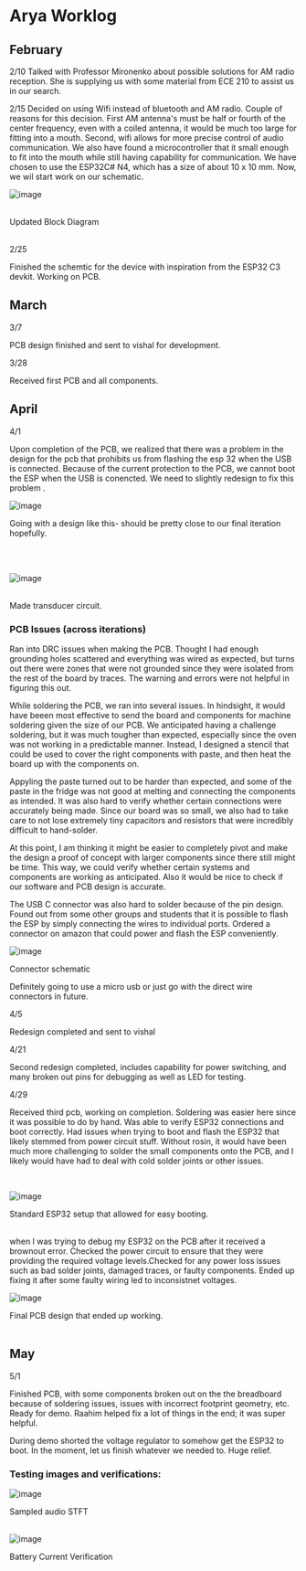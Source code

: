# Arya Worklog


## February 

2/10
Talked with Professor Mironenko about possible solutions for AM radio reception. She is supplying us with some material from ECE 210 to assist us in our search. 

2/15
Decided on using Wifi instead of bluetooth and AM radio. Couple of reasons for this decision. First AM antenna's must be half or fourth of the center frequency, even with a coiled antenna, it would be much too large for fitting into a mouth. Second, wifi allows for more precise control of audio communication. We also have found a microcontroller that it small enough to fit into the mouth while still having capability for communication. We have chosen to use the ESP32C# N4, which has a size of about 10 x 10 mm. Now, we wil start work on our schematic. 

![image](https://user-images.githubusercontent.com/80484261/236363802-96d56ef6-3177-4cab-acfa-b0ad756d3159.png)  
<br>

Updated Block Diagram  
<br>


2/25

Finished the schemtic for the device with inspiration from the ESP32 C3 devkit. Working on PCB. 

## March 

3/7

PCB design finished and sent to vishal for development. 

3/28 

Received first PCB and all components. 


## April 


4/1 

Upon completion of the PCB, we realized that there was a problem in the design for the pcb that prohibits us from flashing the esp 32 when the USB is connected. Because of the current protection to the PCB, we cannot boot the ESP when the USB is conencted. We need to slightly redesign to fix this problem .

![image](https://user-images.githubusercontent.com/80484261/236362622-5926ef11-b2cc-488a-a95a-f1c616b738b7.png)
  <br>

  Going with a design like this- should be pretty close to our final iteration hopefully.  
  <br>

<br>

![image](https://user-images.githubusercontent.com/80484261/236364208-6c5de33c-1e65-4b47-a13c-2fac6b5b1202.png)  
<br>

Made transducer circuit.   


### PCB Issues (across iterations)

Ran into DRC issues when making the PCB. Thought I had enough grounding holes scattered and everything was wired as expected, but turns out there were zones that were not grounded since they were isolated from the rest of the board by traces. The warning and errors were not helpful in figuring this out.

While soldering the PCB, we ran into several issues. In hindsight, it would have beeen most effective to send the board and components for machine soldering given the size of our PCB. We anticipated having a challenge soldering, but it was much tougher than expected, especially since the oven was not working in a predictable manner. Instead, I designed a stencil that could be used to cover the right components with paste, and then heat the board up with the components on. 

Appyling the paste turned out to be harder than expected, and some of the paste in the fridge was not good at melting and connecting the components as intended. It was also hard to verify whether certain connections were accurately being made. Since our board was so small, we also had to take care to not lose extremely tiny capacitors and resistors that were incredibly difficult to hand-solder. 

At this point, I am thinking it might be easier to completely pivot and make the design a proof of concept with larger components since there still might be time. This way, we could verify whether certain systems and components are working as anticipated. Also it would be nice to check if our software and PCB design is accurate. 

The USB C connector was also hard to solder because of the pin design. Found out from some other groups and students that it is possible to flash the ESP by simply connecting the wires to individual ports. Ordered a connector on amazon that could power and flash the ESP conveniently. 
<br>

![image](https://user-images.githubusercontent.com/80484261/236362445-ed2d5cab-4dfe-48f4-8a85-dbcad461101d.png)
<br>

Connector schematic
<br>

Definitely going to use a micro usb or just go with the direct wire connectors in future. 


4/5 

Redesign completed and sent to vishal 

4/21 

Second redesign completed, includes capability for power switching, and many broken out pins for debugging as well as LED for testing. 

4/29 

Received third pcb, working on completion. Soldering was easier here since it was possible to do by hand. Was able to verify ESP32 connections and boot correctly. 
Had issues when trying to boot and flash the ESP32 that likely stemmed from power circuit stuff. Without rosin, it would have been much more challenging to solder the small components onto the PCB, and I likely would have had to deal with cold solder joints or other issues.  

<br>

![image](https://user-images.githubusercontent.com/80484261/236362525-479eb3d8-2f20-47f7-96bc-f9e1c4871755.png)
  <br>

  Standard ESP32 setup that allowed for easy booting.   
<br>


when I was trying to debug my ESP32 on the PCB after it received a brownout error. Checked the power circuit to ensure that they were providing the required voltage levels.Checked for any power loss issues such as bad solder joints, damaged traces, or faulty components. Ended up fixing it after some faulty wiring led to inconsistnet voltages. 

![image](https://user-images.githubusercontent.com/80484261/236360332-27598976-a623-4cba-bbee-0abf6f2f250f.png)
  <br>

  Final PCB design that ended up working.   
  <br>



## May

5/1

Finished PCB, with some components broken out on the the breadboard because of soldering issues, issues with incorrect footprint geometry, etc. Ready for demo. Raahim helped fix a lot of things in the end; it was super helpful. 

During demo shorted the voltage regulator to somehow get the ESP32 to boot. In the moment, let us finish whatever we needed to. Huge relief. 


### Testing images and verifications:
![image](https://user-images.githubusercontent.com/80484261/236363413-34777fd6-c3b4-4b14-9dab-c4b00b5f8a41.png)
  <br>

  Sampled audio STFT  
  <br>


![image](https://user-images.githubusercontent.com/80484261/236363561-4010b4a1-f9aa-448d-a5a3-830d6855eef9.png)
  <br>

  Battery Current Verification  
  
<br>


